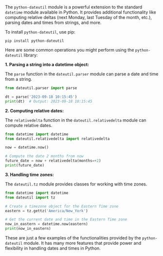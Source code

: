 The `python-dateutil` module is a powerful extension to the standard `datetime` module available in Python. It provides additional functionality like computing relative deltas (next Monday, last Tuesday of the month, etc.), parsing dates and times from strings, and more.

To install `python-dateutil`, use pip:

```
pip install python-dateutil
```

Here are some common operations you might perform using the `python-dateutil` library:

**1. Parsing a string into a datetime object:**

The `parse` function in the `dateutil.parser` module can parse a date and time from a string.

```python
from dateutil.parser import parse

dt = parse('2023-09-18 10:15:45')
print(dt)  # Output: 2023-09-18 10:15:45
```

**2. Computing relative dates:**

The `relativedelta` function in the `dateutil.relativedelta` module can compute relative dates.

```python
from datetime import datetime
from dateutil.relativedelta import relativedelta

now = datetime.now()

# Compute the date 2 months from now
future_date = now + relativedelta(months=+2)
print(future_date)
```

**3. Handling time zones:**

The `dateutil.tz` module provides classes for working with time zones.

```python
from datetime import datetime
from dateutil import tz

# Create a timezone object for the Eastern Time zone
eastern = tz.gettz('America/New_York')

# Get the current date and time in the Eastern Time zone
now_in_eastern = datetime.now(eastern)
print(now_in_eastern)
```

These are just a few examples of the functionalities provided by the `python-dateutil` module. It has many more features that provide power and flexibility in handling dates and times in Python.